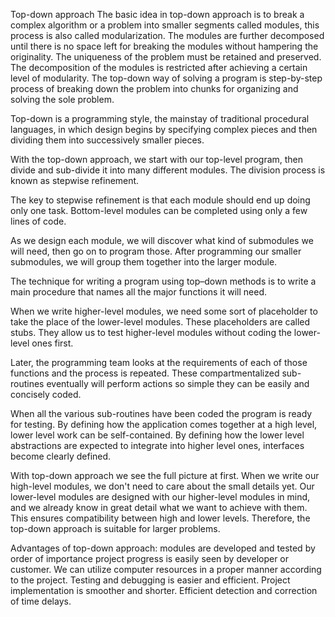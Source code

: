 Top-down approach
The basic idea in top-down approach is to break a complex algorithm or a problem into smaller segments called modules, this process is also called modularization. The modules are further decomposed until there is no space left for breaking the modules without hampering the originality. The uniqueness of the problem must be retained and preserved. The decomposition of the modules is restricted after achieving a certain level of modularity. The top-down way of solving a program is step-by-step process of breaking down the problem into chunks for organizing and solving the sole problem. 

Top-down is a programming style, the mainstay of traditional procedural languages, in which design begins by specifying complex pieces and then dividing them into successively smaller pieces.

With the top-down approach, we start with our top-level program, then divide and sub-divide it into many different modules. The division process is known as stepwise refinement.

The key to stepwise refinement is that each module should end up doing only one task. Bottom-level modules can be completed using only a few lines of code.

As we design each module, we will discover what kind of submodules we will need, then go on to program those. After programming our smaller submodules, we will group them together into the larger module.

The technique for writing a program using top–down methods is to write a main procedure that names all the major functions it will need.

When we write higher-level modules, we need some sort of placeholder to take the place of the lower-level modules. These placeholders are called stubs. They allow us to test higher-level modules without coding the lower-level ones first.

Later, the programming team looks at the requirements of each of those functions and the process is repeated. These compartmentalized sub-routines eventually will perform actions so simple they can be easily and concisely coded.

When all the various sub-routines have been coded the program is ready for testing. By defining how the application comes together at a high level, lower level work can be self-contained. By defining how the lower level abstractions are expected to integrate into higher level ones, interfaces become clearly defined.

With top-down approach we see the full picture at first. When we write our high-level modules, we don't need to care about the small details yet. Our lower-level modules are designed with our higher-level modules in mind, and we already know in great detail what we want to achieve with them. This ensures compatibility between high and lower levels. Therefore, the top-down approach is suitable for larger problems.


Advantages of top-down approach:
  modules are developed and tested by order of importance
  project progress is easily seen by developer or customer.
  We can utilize computer resources in a proper manner according to the project.
  Testing and debugging is easier and efficient.
  Project implementation is smoother and shorter.
  Efficient detection and correction of time delays.
